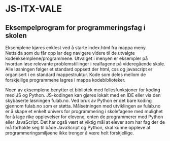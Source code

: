 # JS-ITX-VALE
 
## Eksempelprogram for programmeringsfag i skolen

Eksemplene kjøres enklest ved å starte index.html fra mappa meny. Nettsida som du får opp lar deg navigere videre til de utvalgte kodeeksemplene/programmene. Utvalget i menyen er eksempler på hvordan løse relevante problemstillinger
i realfagene på videregående skole. Alle løsningen følger et standard oppsett der html, css og javascript er organisert i
en standard mappestruktur. Kode som deles mellom de forskjellige programmene lagres i mappa kodebiblioteker.


Noen av eksemplene benytter et bibliotek med fellesfunksjoner for koding med JS og Python. JS-kodingen kan gjøres lokalt med en IDE eller via den skybaserte løsningen fulab.no. Ved bruk av Python er det bare koding gjennom fulab.no som er støtta. 
Målsetningen med utviklingen av fulab.no er å skape et enkelt univers for programmering i skolefagene med mulighet for
å lage rike opplevelser for elevene, enten de programmerer med Python eller JavaScript. Det har også vært et viktig mål at
elever som har fag der de må forholde seg til både JavaScript og Python, skal kunne oppleve at programmeringsmiljøene ikke 
trenger å være helt forskjellige.
